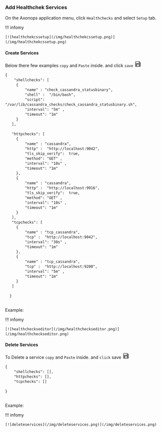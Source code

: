 


###  Add Healthchek Services

On the Axonops application menu, click `Healthchecks` and select `Setup` tab.

!!! infomy 

    [![healthchekcssetup](/img/healthchekcssetup.png)](/img/healthchekcssetup.png)



####  Create Services

Below there few examples `copy` and `Paste` inside. and click `save` [![save](/img/disk.png)](/img/disk.png)


``` jsonld
{
    "shellchecks": [
     {
         "name" : "check_cassandra_statusbinary",
         "shell" :  "/bin/bash",
         "script":  "/var/lib/cassandra_checks/check_cassandra_statusbinary.sh",
         "interval": "5m" ,
         "timeout": "1m" 
     }
   ],
 
   "httpchecks": [
     {
         "name" : "cassandra",
         "http" :  "http://localhost:9042",
         "tls_skip_verify":  true,
         "method": "GET" ,
         "interval": "10s" ,
         "timeout": "1m" 
     },
     {
         "name" : "cassandra",
         "http" :  "http://localhost:9916",
         "tls_skip_verify":  true,
         "method": "GET" ,
         "interval": "10s" ,
         "timeout": "1m" 
     }
   ],
   "tcpchecks": [
     {
         "name" : "tcp_cassandra",
         "tcp" :  "http://localhost:9042",
         "interval": "30s" ,
         "timeout": "1m" 
     },
     {
         "name" : "tcp_cassandra",
         "tcp" :  "http://localhost:9200",
         "interval": "5m" ,
         "timeout": "1m" 
     }
   ]
 
  }
               
```

Example:

!!! infomy

    
    [![healthcheckseditor](/img/healthcheckseditor.png)](/img/healthcheckseditor.png)


####  Delete Services

To Delete a service `copy` and `Paste` inside. and `click` save  [![save](/img/disk.png)](/img/disk.png)

``` jsonld
{
    "shellchecks": [],
    "httpchecks": [],
    "tcpchecks": []

}
               
```

Example:

!!! infomy

    
    [![deleteservices](/img/deleteservices.png)](/img/deleteservices.png)

